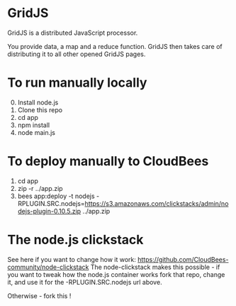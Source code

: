 # GridJS

GridJS is a distributed JavaScript processor.

You provide data, a map and a reduce function. GridJS then takes care of distributing it to all other opened GridJS pages.

# To run manually locally

0. Install node.js
1. Clone this repo
2. cd app
3. npm install
4. node main.js

# To deploy manually to CloudBees

1. cd app
2. zip -r ../app.zip
3. bees app:deploy -t nodejs -RPLUGIN.SRC.nodejs=https://s3.amazonaws.com/clickstacks/admin/nodejs-plugin-0.10.5.zip ../app.zip

# The node.js clickstack
See here if you want to change how it work: https://github.com/CloudBees-community/node-clickstack
The node-clickstack makes this possible - if you want to tweak how the node.js container works
fork that repo, change it, and use it for the -RPLUGIN.SRC.nodejs url above.

Otherwise - fork this ! 


